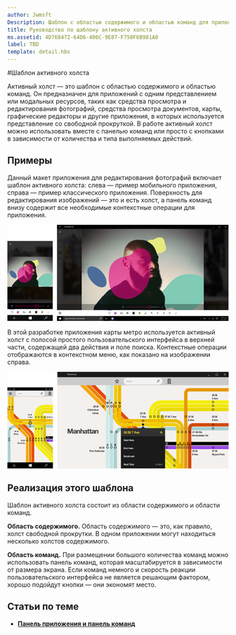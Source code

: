 ```yaml
---
author: Jwmsft
Description: Шаблон с областью содержимого и областью команд для приложений с одним представлением или модальных возможностей, таких как средства просмотра и редактирования фотографий, средства просмотра документов, карты, графические редакторы и другие приложения, в которых используется представление со свободной прокруткой.
title: Руководство по шаблону активного холста
ms.assetid: 4D768472-64D6-406C-9E87-F750F6B981A0
label: TBD
template: detail.hbs
---
```

#Шаблон активного холста

Активный холст — это шаблон с областью содержимого и областью команд. Он предназначен для приложений с одним представлением или модальных ресурсов, таких как средства просмотра и редактирования фотографий, средства просмотра документов, карты, графические редакторы и другие приложения, в которых используется представление со свободной прокруткой. В работе активный холст можно использовать вместе с панелью команд или просто с кнопками в зависимости от количества и типа выполняемых действий.

## Примеры

Данный макет приложения для редактирования фотографий включает шаблон активного холста: слева — пример мобильного приложения, справа — пример классического приложения. Поверхность для редактирования изображений — это и есть холст, а панель команд внизу содержит все необходимые контекстные операции для приложения.

![Пример того, как фоторедактор использует шаблон активного холста](images/uap-photo-pc-phone-700.png)

В этой разработке приложения карты метро используется активный холст с полосой простого пользовательского интерфейса в верхней части, содержащей два действия и поле поиска. Контекстные операции отображаются в контекстном меню, как показано на изображении справа.

![Пример того, как приложение карт использует шаблон активного холста](images/uap-subway-pc-phone-700.png)


## Реализация этого шаблона

Шаблон активного холста состоит из области содержимого и области команд.

**Область содержимого.**  Область содержимого — это, как правило, холст свободной прокрутки. В одном приложении могут находиться несколько холстов содержимого.

**Область команд.**  При размещении большого количества команд можно использовать панель команд, которая масштабируется в зависимости от размера экрана. Если команд немного и скорость реакции пользовательского интерфейса не является решающим фактором, хорошо подойдут кнопки — они экономят место.



## Статьи по теме

-   [**Панель приложения и панель команд**](app-bars.md)


<!--HONumber=May16_HO2-->


